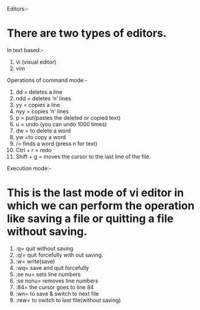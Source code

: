 Editors:-
# There are two types of editors.
In text based:-
1.	vi (visual editor)
2.	vim

Operations of command mode:-
1.	dd   = deletes a line
2.	ndd  = deletes ‘n’ lines
3.	yy   = copies a line
4.	nyy  = copies ‘n’ lines
5.	p    = put(pastes the deleted or copied text)
6.	u    = undo (you can undo 1000 times)
7.	dw  = to delete a word 
8.	yw   =to copy a word 
9.	/<word to find>= finds a word (press n for text)
10.	Ctrl + r = redo
11.	Shift + g = moves the cursor to the last line of the file.

Execution mode:-
# This is the last mode of vi editor in which we can perform the operation like saving a file or quitting a file without saving.
1. :q= quit without saving
2. :q!= quit forcefully with out saving.
3. :w= write(save)
4. :wq= save and quit forcefully
5. :se nu= sets line numbers
6. :se nonu= removes line numbers
7. :84= the cursor goes to line 84
8. :wn= to save & switch to next file
9. :rew= to switch to last file(without saving)
